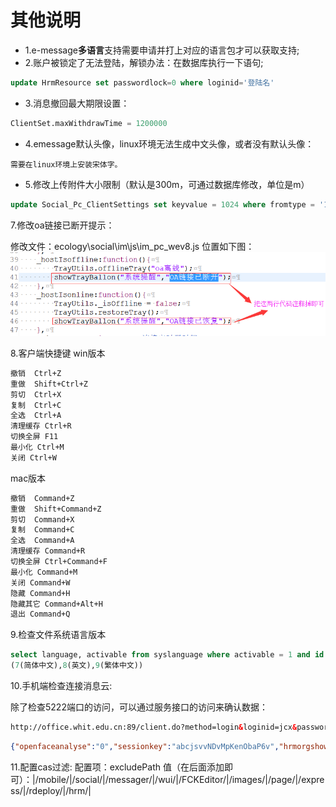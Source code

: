 # 其他说明

* 1.e-message**多语言**支持需要申请并打上对应的语言包才可以获取支持;
* 2.账户被锁定了无法登陆，解锁办法：在数据库执行一下语句;

```sql
update HrmResource set passwordlock=0 where loginid='登陆名'
```

* 3.消息撤回最大期限设置：

```sql
ClientSet.maxWithdrawTime = 1200000
```

* 4.emessage默认头像，linux环境无法生成中文头像，或者没有默认头像：

`需要在linux环境上安装宋体字。`

* 5.修改上传附件大小限制（默认是300m，可通过数据库修改，单位是m）

```sql
update Social_Pc_ClientSettings set keyvalue = 1024 where fromtype = '1' and keytitle = 'maxAccUploadSize';
```

7.修改oa链接已断开提示：

修改文件：ecology\social\im\js\im_pc_wev8.js
位置如下图：
![修改位置](/image/c1/修改客户端连接断开提醒.png "Title")

8.客户端快捷键
win版本

```txt
撤销  Ctrl+Z
重做  Shift+Ctrl+Z
剪切  Ctrl+X
复制  Ctrl+C
全选  Ctrl+A
清理缓存 Ctrl+R
切换全屏 F11
最小化 Ctrl+M
关闭 Ctrl+W
```

mac版本

```txt
撤销  Command+Z
重做  Shift+Command+Z
剪切  Command+X
复制  Command+C
全选  Command+A
清理缓存 Command+R
切换全屏 Ctrl+Command+F
最小化 Command+M
关闭 Command+W
隐藏 Command+H
隐藏其它 Command+Alt+H
退出 Command+Q
```

9.检查文件系统语言版本

```sql
select language, activable from syslanguage where activable = 1 and id = 7;
(7(简体中文),8(英文),9(繁体中文))
```

10.手机端检查连接消息云:

除了检查5222端口的访问，可以通过服务接口的访问来确认数据：

```html
http://office.whit.edu.cn:89/client.do?method=login&loginid=jcx&password=1
```

```json
{"openfaceanalyse":"0","sessionkey":"abcjsvvNDvMpKenObaP6v","hrmorgshow":"true","hasBroadCast":null,"rongAppKey":"8w7jv4qb7ucqy","commonGroupshow":"true","mysubordinateshow":"true","version":"6.5","openfireDomain":"","ryudidNew":"ZzQLNDI9","headpic":"\/messager\/images\/icon_m_wev8.jpg","openfireHost":"office.whit.edu.cn","openfireModule":"true","navigation":[{"id":"1","default":"1","ulogo_url":null,"logo_url":null,"url":"","displayname":"消息"},{"id":"2","default":"0","ulogo_url":null,"logo_url":null,"url":"","displayname":"应用"},{"id":"3","default":"0","ulogo_url":null,"logo_url":null,"url":"","displayname":"通讯录"},{"id":"4","default":"0","ulogo_url":null,"logo_url":null,"url":"","displayname":"我"}],"sameDepartmentshow":"true","createworkflow":"1","groupChatshow":"true","allPeopleshow":"true","creategroupchat":"1"}
```

11.配置cas过滤:
配置项：excludePath
值（在后面添加即可）：|/mobile/|/social/|/messager/|/wui/|/FCKEditor/|/images/|/page/|/express/|/rdeploy/|/hrm/|